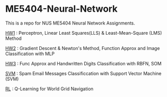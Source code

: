 # ME5404-Neural-Network
This is a repo for NUS ME5404 Neural Network Assignments.

[HW1](https://github.com/hwchua0209/ME5404-Neural-Network/tree/main/HW1) : Perceptron, Linear Least Squares(LLS) & Least-Mean-Square (LMS) Method <br>

[HW2](https://github.com/hwchua0209/ME5404-Neural-Network/tree/main/HW2) : Gradient Descent & Newton's Method, Function Approx and Image Classification with MLP <br>

[HW3](https://github.com/hwchua0209/ME5404-Neural-Network/tree/main/HW3) : Func Approx and Handwritten Digits Classification with RBFN, SOM <br>

[SVM](https://github.com/hwchua0209/ME5404-Neural-Network/tree/main/SVM) : Spam Email Messages Classificcation with Support Vector Machine (SVM) <br>

[RL](https://github.com/hwchua0209/ME5404-Neural-Network/tree/main/RL) : Q-Learning for World Grid Navigation <br>
